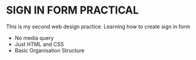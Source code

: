 # SIGN IN FORM PRACTICAL

This is my second web design practice. Learning how to create sign in form

- No media query
- Just HTML and CSS
- Basic Organisation Structure
